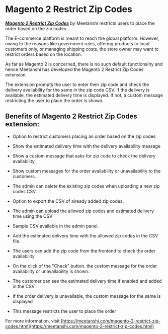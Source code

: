 # Magento 2 Restrict Zip Codes

***[Magento 2 Restrict Zip Codes](https://meetanshi.com/magento-2-restrict-zip-codes.html)*** by Meetanshi restricts users to place the order based on the zip codes.


The E-commerce platform is meant to reach the global platform. However, owing to the reasons like government rules, offering products to local customers only, or managing shipping costs, the store owner may want to restrict orders based on the location.

As far as Magento 2 is concerned, there is no such default functionality and hence Meetanshi has developed the Magento 2 Restrict Zip Codes extension.

The extension prompts the user to enter their zip code and check the delivery availability for the same in the zip code CSV. If the delivery is available, the estimated delivery time is displayed. If not, a custom message restricting the user to place the order is shown.

##  Benefits of Magento 2 Restrict Zip Codes extension:

* Option to restrict customers placing an order based on the zip codes

* Show the estimated delivery time with the delivery availability message

* Show a custom message that asks for zip code to check the delivery availability.

* Show custom messages for the order availability or unavailability to the customers.

* The admin can delete the existing zip codes when uploading a new zip codes CSV.

* Option to export the CSV of already added zip codes.

* The admin can upload the allowed zip codes and estimated delivery time using the CSV

* Sample CSV available in the admin panel.

* Add the estimated delivery time with the allowed zip codes in the CSV file.

* The users can add the zip code from the frontend to check the order availability

* On the click of the "Check" button. the custom message for the order availability or unavailability is shown.

* The customer can see the estimated delivery time if enabled and added in the CSV

* If the order delivery is unavailable, the custom message for the same is displayed

* This message restricts the user to place the order

For more information, visit [https://meetanshi.com/magento-2-restrict-zip-codes.html](https://meetanshi.com/magento-2-restrict-zip-codes.html)




